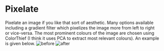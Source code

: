 # Pixelate

Pixelate an image if you like that sort of aesthetic. Many options available including a gradient filter which pixelizes
the image more from left to right or vice-versa. The most prominent colours of the image are chosen using ColorThief (I
think it uses PCA to extract most relevant colours). An example is given below.
![before](https://github.com/DylanZammit/pixelate/blob/master/img/before.png)
![after](https://github.com/DylanZammit/pixelate/blob/master/img/after.png)
